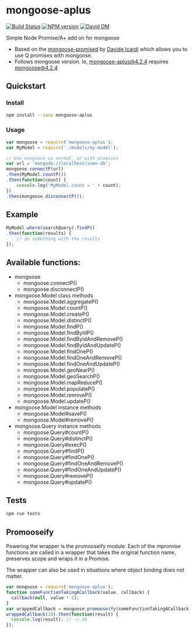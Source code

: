 # mongoose-aplus

[![Build Status](https://travis-ci.org/agentk/mongoose-aplus.svg?branch=master)](https://travis-ci.org/agentk/mongoose-aplus)
[![NPM version](https://badge.fury.io/js/mongoose-aplus.svg)](http://badge.fury.io/js/mongoose-aplus)
[![David DM](https://david-dm.org/agentk/mongoose-aplus.png)](https://david-dm.org/agentk/mongoose-aplus.png)

Simple Node Promise/A+ add on for mongoose

- Based on the [mongoose-promised](https://github.com/davideicardi/mongoose-promised) by [Davide Icardi](https://github.com/davideicardi) which allows you to use Q promises with mongoose.
- Follows mongoose version. Ie, mongoose-aplus@4.2.4 requires mongoose@4.2.4

## Quickstart

### Install

```sh
npm install --save mongoose-aplus
```

### Usage

```js
var mongoose = require('mongoose-aplus');
var MyModel = require('./models/my-model');

// Use mongoose as normal, or with promises
var url = 'mongodb://localhost/some-db';
mongoose.connectP(url)
.then(MyModel.countP())
.then(function(count) {
    console.log('MyModel.count = ' + count);
})
.then(mongoose.disconnectP());
```

## Example

```js
MyModel.where(searchQuery).findP()
.then(function(results) {
    // do something with the results
});
```

## Available functions:

- mongoose
  - mongoose.connectP()
  - mongoose.disconnectP()
- mongoose.Model class methods
  - mongoose.Model.aggregateP()
  - mongoose.Model.countP()
  - mongoose.Model.createP()
  - mongoose.Model.distinctP()
  - mongoose.Model.findP()
  - mongoose.Model.findByIdP()
  - mongoose.Model.findByIdAndRemoveP()
  - mongoose.Model.findByIdAndUpdateP()
  - mongoose.Model.findOneP()
  - mongoose.Model.findOneAndRemoveP()
  - mongoose.Model.findOneAndUpdateP()
  - mongoose.Model.geoNearP()
  - mongoose.Model.geoSearchP()
  - mongoose.Model.mapReduceP()
  - mongoose.Model.populateP()
  - mongoose.Model.removeP()
  - mongoose.Model.updateP()
- mongoose.Model instance methods
  - mongoose.Model#saveP()
  - mongoose.Model#removeP()
- mongoose.Query instance methods
  - mongoose.Query#countP()
  - mongoose.Query#distinctP()
  - mongoose.Query#execP()
  - mongoose.Query#findP()
  - mongoose.Query#findOneP()
  - mongoose.Query#findOneAndRemoveP()
  - mongoose.Query#findOneAndUpdateP()
  - mongoose.Query#removeP()
  - mongoose.Query#updateP()

## Tests

```js
npm run tests
```

## Promooseify

Powering the wrapper is the promooseify module. Each of the mpromise functions are called in a wrapper that takes the original function name, preserves scope and wraps it in a Promise.

The wrapper can also be used in situations where object binding does not matter.

```js
var mongoose = require('mongoose-aplus');
function someFunctionTakingACallback(value, callback) {
  callback(null, value * 2);
}
var wrappedCallback = mongoose.promooseify(someFunctionTakingACallback);
wrappedCallback(10).then(function(result) {
  console.log(result); // -> 20
});
```
